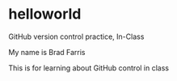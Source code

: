 # helloworld
GitHub version control practice, In-Class

My name is Brad Farris

This is for learning about GitHub control in class

